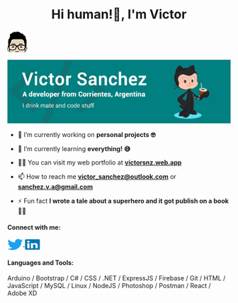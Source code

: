 <h1 align="center">Hi human!👋, I'm Victor</h1>

![yo](img/victor.png)
<span align="center">

![Banner](img/banner.png)

<span>

<span align="left">

- 🔭 I’m currently working on **personal projects 🤓**

- 🌱 I’m currently learning **everything! 😅**

- 👨‍💻 You can visit my web portfolio at **[victorsnz.web.app](https://victorsnz.web.app)**

- 📫 How to reach me **victor_sanchez@outlook.com** or **sanchez.v.a@gmail.com**

- ⚡ Fun fact **I wrote a tale about a superhero and it got publish on a book 🦸‍♂️**

<span>

<h4 align="left">Connect with me:</h4>
<p align="left">
    <a href="https://twitter.com/victorsnz89" target="blank">
        <img align="center" src="https://raw.githubusercontent.com/devicons/devicon/master/icons/twitter/twitter-original.svg" alt="victorsnz89" height="25" width="35" />
    </a>
    <a href="https://linkedin.com/in/victorsanchez89" target="blank">
        <img align="center" src="https://raw.githubusercontent.com/devicons/devicon/master/icons/linkedin/linkedin-original.svg" alt="victorsanchez89" height="25" width="35" />
    </a>
</p>

<h4 align="left">Languages and Tools:</h4>
<p align="left">
    Arduino / Bootstrap / C# / CSS / .NET / ExpressJS / Firebase / Git / HTML / JavaScript / MySQL / Linux / NodeJS / Photoshop / Postman / React / Adobe XD
</p>

